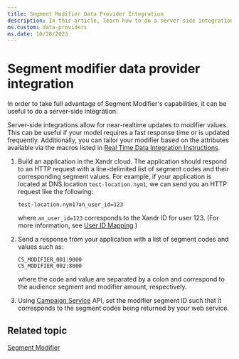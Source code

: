 ```yaml
---
title: Segment Modifier Data Provider Integration
description: In this article, learn how to do a server-side integration for a segment modifier.
ms.custom: data-providers
ms.date: 10/28/2023
---
```


# Segment modifier data provider integration

In order to take full advantage of Segment Modifier's capabilities, it can be useful to do a server-side integration.

Server-side integrations allow for near-realtime updates to modifier values. This can be useful if your model requires a fast response time or is updated frequently. Additionally, you can tailor your modifier based on the attributes available via the macros listed in [Real Time Data Integration Instructions](real-time-data-integration-instructions.md).

1. Build an application in the Xandr cloud. The application should respond to an HTTP request with a line-delimited list of segment codes and their corresponding segment values. For example, if your application is located at DNS location `test-location.nym1`, we can send you an HTTP request like the following:

    ```
    test-location.nym1?an_user_id=123
    ```

    where `an_user_id=123` corresponds to the Xandr ID for user 123. (For more information, see [User ID Mapping](../supply-partners/user-id-mapping.md).)

1. Send a response from your application with a list of segment codes and values such as:

    ```
    CS_MODIFIER_001:9000
    CS_MODIFIER_002:8000
    ```

    where the code and value are separated by a colon and correspond to the audience segment and modifier amount, respectively.

1. Using [Campaign Service](../digital-platform-api/campaign-service.md) API, set the modifier segment ID such that it corresponds to the segment codes being returned by your web service.

## Related topic

[Segment Modifier](segment-modifier.md)
